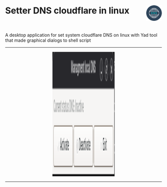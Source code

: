 # Setter DNS cloudflare in linux <img src="Assets/dns.png" width="50" height="50" align="right"/><br><br>
A desktop application for set system cloudflare DNS on linux with Yad tool that made graphical dialogs to shell script

<hr>
<p align="center">
  <img src="Assets/Preview_App.png" width="200" height="400" />
</p>
<hr>
